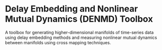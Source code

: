 # Delay Embedding and Nonlinear Mutual Dynamics (DENMD) Toolbox

A toolbox for generating higher-dimensional manifolds of time-series data using delay embedding methods and measuring nonlinear mutual dynamics between manifolds using cross mapping techniques.
